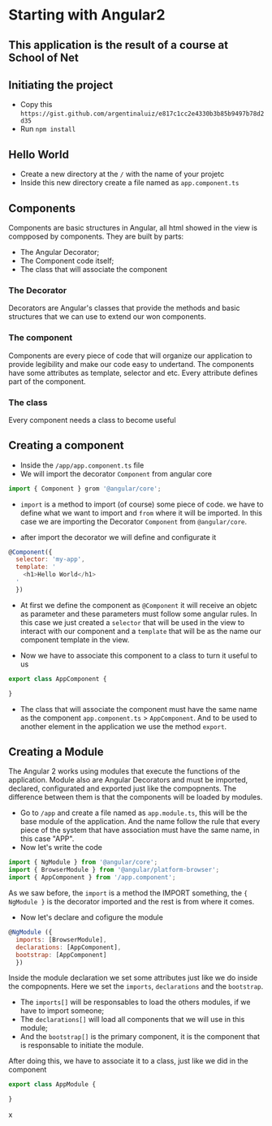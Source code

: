 # Starting with Angular2

## This application is the result of a course at School of Net

## Initiating the project

- Copy this ``https://gist.github.com/argentinaluiz/e817c1cc2e4330b3b85b9497b78d2d35``
- Run ``npm install``


## Hello World

- Create a new directory at the ``/`` with the name of your projetc
- Inside this new directory create a file named as ``app.component.ts``


## Components

Components are basic structures in Angular, all html showed in the view is compposed by components.
They are built by parts:
- The Angular Decorator;
- The Component code itself;
- The class that will associate the component

### The Decorator

Decorators are Angular's classes that provide the methods and basic structures that we can use to extend our won components.

### The component

Components are every piece of code that will organize our application to provide legibility and make our code easy to undertand.
The components have some attributes as template, selector and etc. Every attribute defines part of the component.

### The class

Every component needs a class to become useful


## Creating a component

- Inside the ``/app/app.component.ts`` file
- We will import the decorator ``Component`` from angular core
```js
import { Component } grom '@angular/core';
```

- ``import`` is a method to import (of course) some piece of code. we have to define what we want to import and ``from`` where it will be imported. In this case we are importing the Decorator ``Component`` from ``@angular/core``.

- after import the decorator we will define and configurate it
```js
@Component({
  selector: 'my-app',
  template: '
    <h1>Hello World</h1>
  '
  })
```

- At first we define the component as ``@Component`` it will receive an objetc as parameter and these parameters must follow some angular rules. In this case we just created a ``selector`` that will be used in the view to interact with our component and a ``template`` that will be as the name our component template in the view.

- Now we have to associate this component to a class to turn it useful to us
```js
export class AppComponent {

}
```

- The class that will associate the component must have the same name as the component ``app.component.ts`` > ``AppComponent``. And to be used to another element in the application we use the method ``export``.


## Creating a Module

The Angular 2 works using modules that execute the functions of the application.
Module also are Angular Decorators and must be imported, declared, configurated and exported just like the compopnents.
The difference between them is that the components will be loaded by modules.

- Go to ``/app`` and create a file named as ``app.module.ts``, this will be the base module of the application. And the name follow the rule that every piece of the system that have association must have the same name, in this case "APP".
-  Now let's write the code
```js
import { NgModule } from '@angular/core';
import { BrowserModule } from '@angular/platform-browser';
import { AppComponent } from '/app.component';
```

As we saw before, the ``import`` is a method the IMPORT something, the ``{ NgModule }`` is the decorator imported and the rest is from where it comes.

- Now let's declare and cofigure the module
```js
@NgModule ({
  imports: [BrowserModule],
  declarations: [AppComponent],
  bootstrap: [AppComponent]
  })
```

Inside the module declaration we set some attributes just like we do inside the compopnents. Here we set the ``imports``, ``declarations`` and the ``bootstrap``.

- The ``imports[]`` will be responsables to load the others modules, if we have to import someone;
- The ``declarations[]`` will load all components that we will use in this module;
- And the ``bootstrap[]`` is the primary component, it is the component that is responsable to initiate the module.

After doing this, we have to associate it to a class, just like we did in the component
```js
export class AppModule {

}
```

















x
